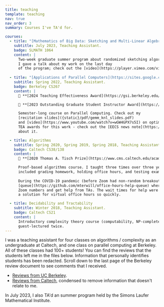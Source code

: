 ```yaml
---
title: teaching 
template: teaching 
nav: true 
nav_order: 3
summary: Courses I've TA'd for. 

courses:
  - title: "[Mathematics of Big Data: Sketching and Multi-Linear Algebra](https://www.slmath.org/summer-schools/1064#overview_summer_graduate_school)"
    subtitle: July 2023, Teaching Assistant.
    badge: SLMATH 1064 
    content: |
      Two-week graduate summer program about randomized sketching algorithms and tensor computations.
      I gave a talk about my work on the last day
      of the program; check out the [video](https://player.vimeo.com/video/852491761). 
      
  - title: "[Applications of Parallel Computers](https://sites.google.com/lbl.gov/cs267-spr2022)" 
    subtitle: Spring 2022, Teaching Assistant.
    badge: Berkeley CS267 
    content: |
      🏅 **[2024 Teaching Effectiveness Award](https://gsi.berkeley.edu/programs-services/award-programs/teaching-effectiveness/)**

      🏅 **[2023 Outstanding Graduate Student Instructor Award](https://gsi.berkeley.edu/programs-services/award-programs/ogsi/)**

      Semester-long course on Parallel Computing. Check out my 
      [recitation slides]({static}/pdf/gemm_knl_slides.pdf) 
      and [video](https://www.youtube.com/watch?v=wGW4GPX7s5I) on optimizing GEMM for the Intel Knights Landing processor. I was very happy to receive OGSI and
      TEA awards for this work - check out the [EECS news note](https://eecs.berkeley.edu/news/vivek-bharadwaj-and-yicheng-zhu-receive-teaching-effectiveness-award/)
      about it.

  - title: Algorithms 
    subtitle: Spring 2020, Spring 2019, Spring 2018, Teaching Assistant.
    badge: Caltech CS38/138
    content: |
      🏅 **[2020 Thomas A. Tisch Prize](https://www.cms.caltech.edu/academics/honors#thomas-a-tisch-prize-for-undergraduate-teaching-in-computing-and-mathematical-sciences)**

      Proof-based algorithms course. I taught three times over three years (2018, 2019, 2020); responsibilities
      included grading homework, holding office hours, and testing exam questions. 
      
      During the COVID-19 pandemic (before Zoom had non-random breakout rooms), I deployed a
      [queue](https://github.com/mterwill/office-hours-help-queue) where students could enter in their own
      Zoom numbers and get help from TAs. The wait times for help were long, but I'm proud that we jury-rigged
      a solution for virtual office hours so quickly. 

  - title: Decidability and Tractability 
    subtitle: Winter 2018, Teaching Assistant.
    badge: Caltech CS21
    content: |
      Introductory complexity theory course (computability, NP-completeness, reductions). Graded homework / exams, held office hours, and
      guest-lectured twice.
---
```

I was a teaching assistant for four classes on algorithms / complexity as an undergraduate at 
Caltech, and one class on parallel computing at Berkeley. All of these classes had 100+ students! 
You can find the reviews that the students left me in the files below. Information that personally 
identifies students has been redacted. Scroll down to the last page of the Berkeley review document 
to see comments that I received.

- [Reviews from UC Berkeley]({static}/pdf/teaching_reviews/reviews_berkeley.pdf).
- [Reviews from Caltech]({static}/pdf/teaching_reviews/reviews_caltech.pdf), 
condensed to remove information that doesn't relate 
to me. 

In July 2023, I also TA'd an summer program 
held by the Simons Laufer Mathematical Institute.
